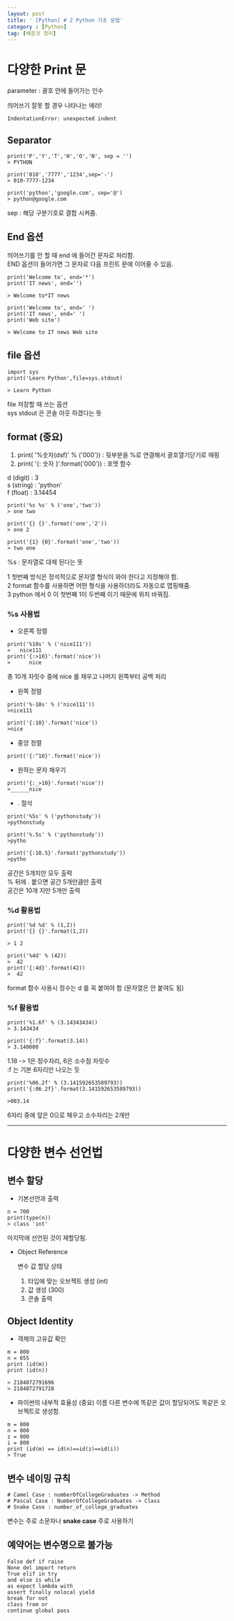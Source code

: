 ```yaml
---
layout: post
title: ' [Python] # 2 Python 기초 문법'
category : [Python]
tag: [배운것 정리]
---
```


# 다양한 Print 문 

parameter : 괄호 안에 들어가는 인수 

띄어쓰기 잘못 할 경우 나타나는 에러! 

```
IndentationError: unexpected indent
```

## Separator

```
print('P','Y','T','H','O','N', sep = '')
> PYTHON

print('010','7777','1234',sep='-')
> 010-7777-1234

print('python','google.com', sep='@')
> python@google.com
```
sep : 해당 구분기호로 결합 시켜줌.  



## End 옵션 

  띄어쓰기를 안 할 때 end 에 들어간 문자로 처리함.    
  END 옵션이 들어가면 그 문자로 다음 프린트 문에 이어줄 수 있음.   
  
  ```
  print('Welcome to', end='*')
  print('IT news', end='')
  
  > Welcome to*IT news
  
  print('Welcome to', end=' ')
  print('IT news', end=' ')
  print('Web site')
  
  > Welcome to IT news Web site
  ```
 
## file 옵션

```
import sys
print('Learn Python',file=sys.stdout)

> Learn Python
```
file 저장할 때 쓰는 옵션    
sys stdout 은 콘솔 아웃 하겠다는 뜻    


## format (중요) 

1. print( '%숫자(dsf)' % ('000')) : 뒷부분을 %로 연결해서 괄호열기닫기로 매핑
2. print( '{: 숫자 }'.format('000')) : 포맷 함수 

d (digit) : 3      
s (string) : 'python'   
f (float) : 3.14454    

```
print('%s %s' % ('one','two'))
> one two

print('{} {}'.format('one','2'))
> one 2

print('{1} {0}'.format('one','two'))
> two one
```

%s : 문자열로 대체 된다는 뜻 

1 첫번째 방식은 정석적으로 문자열 형식이 와야 한다고 지정해야 함.   
2 format 함수를 사용하면 어떤 형식을 사용하더라도 자동으로 맵핑해줌.   
3 python 에서 0 이 첫번째 1이 두번째 이기 때문에 위치 바꿔짐.  


### %s 사용법 


* 오른쪽 정렬

```
print('%10s' % ('nice111'))
>   nice111
print('{:>10}'.format('nice'))
>      nice
```
  총 10개 자릿수 중에 nice 를 채우고 나머지 왼쪽부터 공백 처리

* 왼쪽 정렬 

```
print('%-10s' % ('nice111'))
>nice111  

print('{:10}'.format('nice'))
>nice
```

* 중앙 정렬 

```
print('{:^10}'.format('nice'))
```


* 원하는 문자 채우기

```
print('{:_>10}'.format('nice'))
>______nice
```

* . 절삭 

```
print('%5s' % ('pythonstudy'))
>pythonstudy

print('%.5s' % ('pythonstudy'))
>pytho

print('{:10.5}'.format('pythonstudy'))
>pytho
```
공간은 5개지만 모두 출력  
% 뒤에 . 붙으면 공간 5개만큼만 출력   
공간은 10개 지만 5개만 출력    



### %d 활용법 

```
print('%d %d' % (1,2))
print('{} {}'.format(1,2))

> 1 2 
```

```
print('%4d' % (42))
>  42
print('{:4d}'.format(42))
>  42
```
format 함수 사용시 정수는 d 를 꼭 붙여야 함 (문자열은 안 붙여도 됨)   


### %f 활용법 

```
print('%1.6f' % (3.14343434))
> 3.143434

print('{:f}'.format(3.14))
> 3.140000
```
1.18 -> 1은 정수자리, 6은 소수점 자릿수    
:f 는 기본 6자리만 나오는 듯    


```
print('%06.2f' % (3.141592653589793))   
print('{:06.2f}'.format(3.141592653589793))    

>003.14   
```
6자리 중에 앞은 0으로 채우고 소수자리는 2개만    

- - - 

# 다양한 변수 선언법 

## 변수 할당 

* 기본선언과 출력  
```
n = 700
print(type(n))
> class 'int'
```
마지막에 선언된 것이 재할당됨.  

* Object Reference
  
  변수 값 할당 상태
  1. 타입에 맞는 오브젝트 생성 (int)
  2. 값 생성 (300)
  3. 콘솔 출력 

## Object Identity 

* 객체의 고유값 확인      
```
m = 800
n = 655
print (id(m))
print (id(n))

> 2184072791696
> 2184072791728
```   

* 파이썬의 내부적 효율성 (중요)
이름 다른 변수에 똑같은 값이 할당되어도 똑같은 오브젝트로 생성함. 

```
m = 800
n = 800
z = 800
i = 800
print (id(m) == id(n)==id(z)==id(i))
> True
```


## 변수 네이밍 규칙

```
# Camel Case : numberOfCollegeGraduates -> Method
# Pascal Case : NumberOfCollegeGraduates -> Class
# Snake Case : number_of_college_graduates
```
변수는 주로 소문자나 **snake case** 주로 사용하기


## 예약어는 변수명으로 불가능 

```
False def if raise
None del import return
True elif in try
and else is while 
as expect lambda with
assert finally nolocal yield
break for not 
class from or 
continue global pass
```


